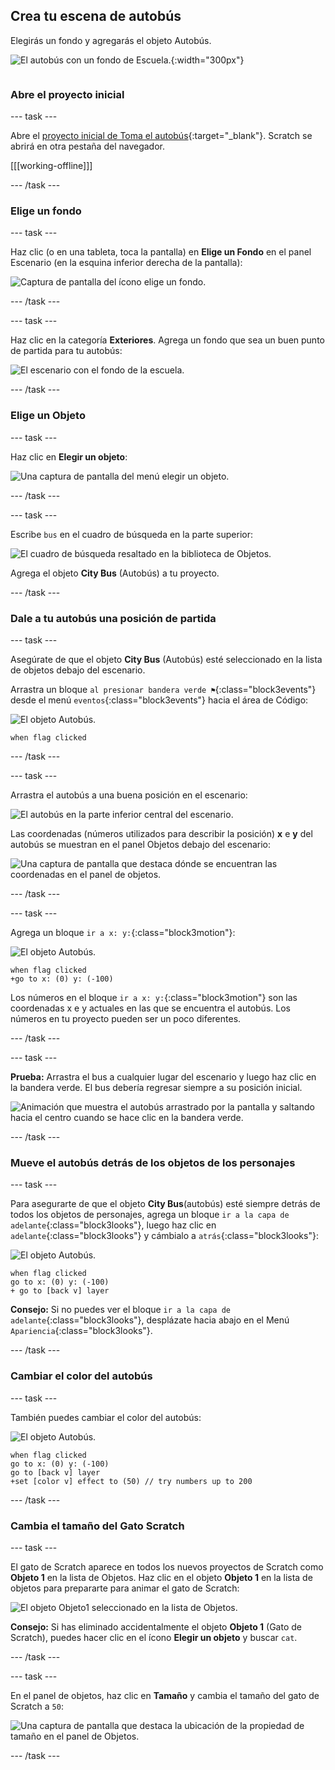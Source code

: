 ## Crea tu escena de autobús

<div style="display: flex; flex-wrap: wrap">
<div style="flex-basis: 200px; flex-grow: 1; margin-right: 15px;">
Elegirás un fondo y agregarás el objeto Autobús.
</div>
<div>

![El autobús con un fondo de Escuela.](images/bus-scene.png){:width="300px"}

</div>
</div>

### Abre el proyecto inicial

--- task ---

Abre el [proyecto inicial de Toma el autobús](https://scratch.mit.edu/projects/582214330/editor){:target="_blank"}. Scratch se abrirá en otra pestaña del navegador.

[[[working-offline]]]

--- /task ---

### Elige un fondo

--- task ---

Haz clic (o en una tableta, toca la pantalla) en **Elige un Fondo** en el panel Escenario (en la esquina inferior derecha de la pantalla):

![Captura de pantalla del ícono elige un fondo.](images/choose-a-backdrop.png)

--- /task ---

--- task ---

Haz clic en la categoría **Exteriores**. Agrega un fondo que sea un buen punto de partida para tu autobús:

![El escenario con el fondo de la escuela.](images/outdoor-backdrop.png)

--- /task ---

### Elige un Objeto

--- task ---

Haz clic en **Elegir un objeto**:

![Una captura de pantalla del menú elegir un objeto.](images/choose-sprite-menu.png)

--- /task ---

--- task ---

Escribe `bus` en el cuadro de búsqueda en la parte superior:

![El cuadro de búsqueda resaltado en la biblioteca de Objetos.](images/bus-search.png)

Agrega el objeto **City Bus** (Autobús) a tu proyecto.

--- /task ---

### Dale a tu autobús una posición de partida

--- task ---

Asegúrate de que el objeto **City Bus** (Autobús) esté seleccionado en la lista de objetos debajo del escenario.

Arrastra un bloque `al presionar bandera verde ⚑`{:class="block3events"} desde el menú `eventos`{:class="block3events"} hacia el área de Código:

![El objeto Autobús.](images/bus-sprite.png)

```blocks3
when flag clicked
```

--- /task ---

--- task ---

Arrastra el autobús a una buena posición en el escenario:

![El autobús en la parte inferior central del escenario.](images/bus-bottom-middle.png)

Las coordenadas (números utilizados para describir la posición) **x** e **y** del autobús se muestran en el panel Objetos debajo del escenario:

![Una captura de pantalla que destaca dónde se encuentran las coordenadas en el panel de objetos.](images/coords-sprite-pane.png)

--- /task ---

--- task ---

Agrega un bloque `ir a x: y:`{:class="block3motion"}:

![El objeto Autobús.](images/bus-sprite.png)

```blocks3
when flag clicked
+go to x: (0) y: (-100)
```

Los números en el bloque `ir a x: y:`{:class="block3motion"} son las coordenadas x e y actuales en las que se encuentra el autobús. Los números en tu proyecto pueden ser un poco diferentes.

--- /task ---

--- task ---

**Prueba:** Arrastra el bus a cualquier lugar del escenario y luego haz clic en la bandera verde. El bus debería regresar siempre a su posición inicial.

![Animación que muestra el autobús arrastrado por la pantalla y saltando hacia el centro cuando se hace clic en la bandera verde.](images/drag-bus.gif)

--- /task ---

### Mueve el autobús detrás de los objetos de los personajes

--- task ---

Para asegurarte de que el objeto **City Bus**(autobús) esté siempre detrás de todos los objetos de personajes, agrega un bloque `ir a la capa de adelante`{:class="block3looks"}, luego haz clic en `adelante`{:class="block3looks"} y cámbialo a `atrás`{:class="block3looks"}:

![El objeto Autobús.](images/bus-sprite.png)

```blocks3
when flag clicked
go to x: (0) y: (-100)
+ go to [back v] layer
```

**Consejo:** Si no puedes ver el bloque `ir a la capa de adelante`{:class="block3looks"}, desplázate hacia abajo en el Menú `Apariencia`{:class="block3looks"}.

--- /task ---

### Cambiar el color del autobús

--- task ---

También puedes cambiar el color del autobús:

![El objeto Autobús.](images/bus-sprite.png)

```blocks3
when flag clicked
go to x: (0) y: (-100)
go to [back v] layer
+set [color v] effect to (50) // try numbers up to 200
```

--- /task ---

### Cambia el tamaño del Gato Scratch

--- task ---

El gato de Scratch aparece en todos los nuevos proyectos de Scratch como **Objeto 1** en la lista de Objetos. Haz clic en el objeto **Objeto 1** en la lista de objetos para prepararte para animar el gato de Scratch:

![El objeto Objeto1 seleccionado en la lista de Objetos.](images/sprite1-selected.png)

**Consejo:** Si has eliminado accidentalmente el objeto **Objeto 1** (Gato de Scratch), puedes hacer clic en el ícono **Elegir un objeto** y buscar `cat`.

--- /task ---

--- task ---

En el panel de objetos, haz clic en **Tamaño** y cambia el tamaño del gato de Scratch a `50`:

![Una captura de pantalla que destaca la ubicación de la propiedad de tamaño en el panel de Objetos.](images/sprite-pane-size.png)

--- /task --- 
